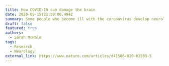 ```yaml
---
title: How COVID-19 can damage the brain
date: 2020-09-15T21:59:00.494Z
summary: Some people who become ill with the coronavirus develop neurological symptoms. Scientists are struggling to understand why.
draft: false
featured: true
authors:
  - Sarah McHale 
tags:
  - Research
  - Neurology
external_link: https://www.nature.com/articles/d41586-020-02599-5
---
```

